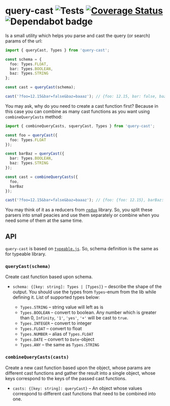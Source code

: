 # query-cast ![Tests](https://github.com/RomiC/query-cast/workflows/Tests/badge.svg) [![Coverage Status](https://coveralls.io/repos/github/RomiC/query-cast/badge.svg)](https://coveralls.io/github/RomiC/query-cast) ![Dependabot badge](https://api.dependabot.com/badges/status?host=github&repo=romic/query-cast)

Is a small utility which helps you parse and cast the query (or search) params of the url:

```ts
import { queryCast, Types } from 'query-cast';

const schema = {
  foo: Types.FLOAT,
  bar: Types.BOOLEAN,
  baz: Types.STRING
};

const cast = queryCast(schema);

cast('?foo=12.15&bar=false&baz=baaaz'); // {foo: 12.15, bar: false, baz: 'baaaz'}
```

You may ask, why do you need to create a cast function first? Because in this case you can combine as many cast functions as you want using `combineQueryCasts` method:

```ts
import { combineQueryCasts, squeryCast, Types } from 'query-cast';

const foo = queryCast({
  foo: Types.FLOAT
});

const barBaz = queryCast({
  bar: Types.BOOLEAN,
  baz: Types.STRING
});

const cast = combineQueryCasts({
  foo,
  barBaz
});

cast('?foo=12.15&bar=false&baz=baaaz'); // {foo: {foo: 12.15}, barBaz: {bar: false, baz: 'baaaz'}}
```

You may think of it as a reducers from [`redux`](https://github.com/reduxjs/redux/) library. So, you split these parsers into small peacies and use them separately or combine when you need some of them at the same time.

## API

`query-cast` is  based on [`typeable.js`](https://github.com/xpepermint/typeablejs). So, schema definition is the same as for typeable library.

### `queryCast(schema)`

Create cast function based upon schema.

- `schema: {[key: string]: Types | [Types]}` – describe the shape of the output. You should use the types from `Types`-enum from the lib while defining it. List of supported types below:

  - `Types.STRING` – string value will left as is
  - `Types.BOOLEAN` – convert to boolean. Any number which is greater than 0, `Infinity`, `'1'`, `'yes'`, `'+'` will be cast to `true`.
  - `Types.INTEGER` – convert to integer
  - `Types.FLOAT` – convert to float
  - `Types.NUMBER` – alias of `Types.FLOAT`
  - `Types.DATE` – convert to `Date`-object
  - `Types.ANY` – the same as `Types.STRING`

### `combineQueryCasts(casts)`

Create a new cast function based upon the object, whose params are different cast functions and gather the result into a single object, whose keys correspond to the keys of the passed cast functions.

- `casts: {[key: string]: queryCast}` – An object whose values correspond to different cast functions that need to be combined into one.
